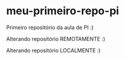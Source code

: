 # meu-primeiro-repo-pi
Primeiro repositório da aula de PI :)

Alterando repositório REMOTAMENTE :) 

Alterando repositório LOCALMENTE :)
